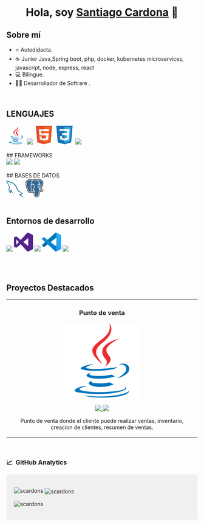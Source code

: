 <div align="center">
<h1 align="center">Hola, soy <a href="https://www.linkedin.com/in/santiago-cardona-1a27511a1/">Santiago Cardona</a> 👋</h1>
</div>
<!--<img src="https://blogger.googleusercontent.com/img/b/R29vZ2xl/AVvXsEiaSZkqosu7r5tyX6aB_zcmXkZtVZJE24gssX0E-jo3pVGx-Xr1JIZBRVAf8q5Jp2OqIoaUV4bQO7kkUgKJ9ga3UjGy7YszDjlCQy6JEKYDFKwzQl8Elgh59mdgUC1Ne9OUivdyOjYJU8h8rwjA5g7AQ_jB8aKvXJQpPjIDe1_PsD2wVbNlnPj4_EDOXRU/s16000/Banner%20para%20Linkedin%20Analista%20Sistemas%20Moderno%20Negro.gif"/>-->
    

 

## Sobre mí

- ⭐ Autodidacta. 
- ☕ Junior Java,Spring boot, php, docker, kubernetes microservices, javascript, node, express, react
- 💻 Bilingue.
- 🧑‍🎓 Desarrollador de Softrare .
<br>

## LENGUAJES

<div>
    <img width='50px'src='https://raw.githubusercontent.com/devicons/devicon/1119b9f84c0290e0f0b38982099a2bd027a48bf1/icons/java/java-original.svg'>
    <img width='60px'src='https://upload.wikimedia.org/wikipedia/commons/2/27/PHP-logo.svg'>
    <img width='50px' src='https://raw.githubusercontent.com/devicons/devicon/1119b9f84c0290e0f0b38982099a2bd027a48bf1/icons/html5/html5-original.svg'>
    <img width='50px' src='https://raw.githubusercontent.com/devicons/devicon/1119b9f84c0290e0f0b38982099a2bd027a48bf1/icons/css3/css3-original.svg'>
    <img width='50px' src='https://upload.wikimedia.org/wikipedia/commons/9/99/Unofficial_JavaScript_logo_2.svg'>
</div>

<br/>
## FRAMEWORKS

<div>
    <img width='45px' src='https://upload.wikimedia.org/wikipedia/commons/7/79/Spring_Boot.svg'>
    <img width='45px' src='https://upload.wikimedia.org/wikipedia/commons/9/9a/Laravel.svg'>
      
</div>

<br/>
## BASES DE DATOS

<div>
    <img width='45px' src='https://raw.githubusercontent.com/devicons/devicon/1119b9f84c0290e0f0b38982099a2bd027a48bf1/icons/mysql/mysql-original.svg'>
    <img width='50px' src='https://raw.githubusercontent.com/devicons/devicon/1119b9f84c0290e0f0b38982099a2bd027a48bf1/icons/postgresql/postgresql-original.svg'>
      
</div>

<br/>

## Entornos de desarrollo

<div>
    <img width='45px' src='https://i.imgur.com/HTBvJLU.png'>
    <img width='50px' src='https://raw.githubusercontent.com/devicons/devicon/1119b9f84c0290e0f0b38982099a2bd027a48bf1/icons/visualstudio/visualstudio-plain.svg'>
    <img width='50px'src='https://blogger.googleusercontent.com/img/b/R29vZ2xl/AVvXsEjoN-q3XQxWfwYaWXNnotYly3DheMkQ_7w65ktNJK3GoBWzhyHKXWft2wzqCKkrqr7jXmIZ186e0e9aVS0t2CyTD7GfyGfsfxX7OQrmqoT4Bdm3WQP3_q-B72ZirTupHnLxW5UVN7wtZsLbfxZch4g4B1Y1HdVRc27vPrmDouENUgy4aBDGR3-x1R9iGkE/w200-h187/264-2648074_eclipse-png.png'>
    <img width='50px' src='https://raw.githubusercontent.com/devicons/devicon/1119b9f84c0290e0f0b38982099a2bd027a48bf1/icons/vscode/vscode-original.svg'>
    <img width='40px' src='https://upload.wikimedia.org/wikipedia/commons/thumb/9/98/Apache_NetBeans_Logo.svg/444px-Apache_NetBeans_Logo.svg.png'>    
</div>

<br/>
<br/>


<br/>

## Proyectos Destacados

<table>
<td width="50%">
<h3 align="center">Punto de venta</h3>
<div align="center">
<a href="https://github.com/dainercortes/challenge-one-foro-alura" target="_blank"><img src="https://raw.githubusercontent.com/devicons/devicon/1119b9f84c0290e0f0b38982099a2bd027a48bf1/icons/java/java-original.svg" height="200" width="auto" alt="Foro Alura"></a>
<p>
<a href="https://github.com/dainercortes/challenge-one-foro-alura" target="_blank">
<img src="https://img.shields.io/badge/Repositorio-blue?style=for-the-badge&logo=github&logoColor=white">
</a>
<a href="https://www.linkedin.com/posts/dainercortes_challengeoneforoalura5-oraclenexteducation-activity-7112600856079843328-lLVX?utm_source=share&utm_medium=member_desktop" target="_blank">
<img src="https://img.shields.io/badge/-Video-green?style=for-the-badge&color=blue">
</a>
</p>
<p>Punto de venta donde el cliente puede realizar ventas, inventario, creacion de clientes, resumen de ventas.</p>
</div>
                                                                                      
</td>

<!--
 
<td width="50%">
<h3 align="center">Reto Oracle y Alura Latam: </h3>
<div align="center">
<a href="https://github.com/dainercortes/challenge-one-alura-hotel-latam" target="_blank"><img src="https://camo.githubusercontent.com/a3f60d2144c4e4cc5f27d41a3d4802039c066b12b7da6aff08be66f49252632c/68747470733a2f2f692e696d6775722e636f6d2f4e5972556a41562e706e67" height="300" width="auto" alt="Hotel Alura"></a>
<p>
<a href="https://github.com/dainercortes/challenge-one-alura-hotel-latam" target="_blank">
<img src="https://img.shields.io/badge/Repositorio-blue?style=for-the-badge&logo=github&logoColor=white">
</a>
<a href="https://www.linkedin.com/posts/dainercortes_challengeonehotelaluralatam5-oraclenexteducation-activity-7105317499541299200-y9Ar?utm_source=share&utm_medium=member_desktop" target="_blank">
<img src="https://img.shields.io/badge/-Video-green?style=for-the-badge&color=blue">
</a>
</p>
<p>El Hotel Alura conocido por su espectaculares instalaciones y paquetes promocionales para Desarrolladores de Software implemento un sistema de escritorio con conexión a base de datos con el fin de llevar el control de las reservas hechas por sus clientes. El cual fue desarrollado en Java utilizando Maven para gestionar dependencias y Java Swing para diseñar las ventanas.</p>
</div>
                                                                                      
</td>  -->                                              
</table>                                                                                 
</div>
<br>

### 📈 &nbsp;GitHub Analytics


<div style="background-color: #f0f0f0; padding: 20px;">
    <p><img align="left" src="https://github-readme-stats.vercel.app/api/top-langs?username=scardons&show_icons=true&locale=en&layout=compact" alt="scardons" /></p>
    <p>&nbsp;<img align="center" src="https://github-readme-stats.vercel.app/api?username=scardons&show_icons=true&locale=en" alt="scardons" /></p>
    <p><img align="center" src="https://github-readme-streak-stats.herokuapp.com/?user=scardons&" alt="scardons" /></p>
</div>
